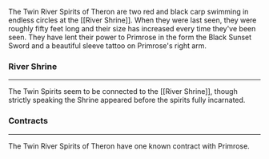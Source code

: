 The Twin River Spirits of Theron are two red and black carp swimming in endless circles at the [[River Shrine]]. When they were last seen, they were roughly fifty feet long and their size has increased every time they've been seen. They have lent their power to Primrose in the form the Black Sunset Sword and a beautiful sleeve tattoo on Primrose's right arm.

### River Shrine
---
The Twin Spirits seem to be connected to the [[River Shrine]], though strictly speaking the Shrine appeared before the spirits fully incarnated.

### Contracts
---
The Twin River Spirits of Theron have one known contract with Primrose.